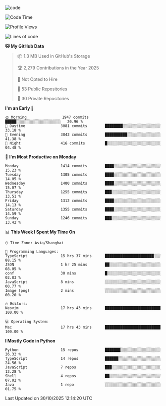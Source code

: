
<!--
**liuyaanng/liuyaanng** is a ✨ _special_ ✨ repository because its `README.md` (this file) appears on your GitHub profile.

Here are some ideas to get you started:

- 🔭 I’m currently working on ...
- 🌱 I’m currently learning ...
- 👯 I’m looking to collaborate on ...
- 🤔 I’m looking for help with ...
- 💬 Ask me about ...
- 📫 How to reach me: ...
- 😄 Pronouns: ...
- ⚡ Fun fact: ...
-->


![code](https://cdn.jsdelivr.net/gh/liuyaanng/liuyaanng@1.0/code.gif) 

<!--START_SECTION:waka-->
![Code Time](http://img.shields.io/badge/Code%20Time-2%2C065%20hrs%2052%20mins-blue)

![Profile Views](http://img.shields.io/badge/Profile%20Views-0-blue)

![Lines of code](https://img.shields.io/badge/From%20Hello%20World%20I%27ve%20Written-29.0%20million%20lines%20of%20code-blue)

**🐱 My GitHub Data** 

> 📦 1.3 MB Used in GitHub's Storage 
 > 
> 🏆 2,279 Contributions in the Year 2025
 > 
> 🚫 Not Opted to Hire
 > 
> 📜 53 Public Repositories 
 > 
> 🔑 30 Private Repositories 
 > 
**I'm an Early 🐤** 

```text
🌞 Morning                1947 commits        █████░░░░░░░░░░░░░░░░░░░░   20.96 % 
🌆 Daytime                3081 commits        ████████░░░░░░░░░░░░░░░░░   33.18 % 
🌃 Evening                3843 commits        ██████████░░░░░░░░░░░░░░░   41.38 % 
🌙 Night                  416 commits         █░░░░░░░░░░░░░░░░░░░░░░░░   04.48 % 
```
📅 **I'm Most Productive on Monday** 

```text
Monday                   1414 commits        ████░░░░░░░░░░░░░░░░░░░░░   15.23 % 
Tuesday                  1305 commits        ████░░░░░░░░░░░░░░░░░░░░░   14.05 % 
Wednesday                1400 commits        ████░░░░░░░░░░░░░░░░░░░░░   15.07 % 
Thursday                 1255 commits        ███░░░░░░░░░░░░░░░░░░░░░░   13.51 % 
Friday                   1312 commits        ████░░░░░░░░░░░░░░░░░░░░░   14.13 % 
Saturday                 1355 commits        ████░░░░░░░░░░░░░░░░░░░░░   14.59 % 
Sunday                   1246 commits        ███░░░░░░░░░░░░░░░░░░░░░░   13.42 % 
```


📊 **This Week I Spent My Time On** 

```text
🕑︎ Time Zone: Asia/Shanghai

💬 Programming Languages: 
TypeScript               15 hrs 37 mins      ██████████████████████░░░   88.15 % 
JSON                     1 hr 25 mins        ██░░░░░░░░░░░░░░░░░░░░░░░   08.05 % 
conf                     30 mins             █░░░░░░░░░░░░░░░░░░░░░░░░   02.83 % 
JavaScript               8 mins              ░░░░░░░░░░░░░░░░░░░░░░░░░   00.77 % 
Image (png)              2 mins              ░░░░░░░░░░░░░░░░░░░░░░░░░   00.20 % 

🔥 Editors: 
Neovim                   17 hrs 43 mins      █████████████████████████   100.00 % 

💻 Operating System: 
Mac                      17 hrs 43 mins      █████████████████████████   100.00 % 
```

**I Mostly Code in Python** 

```text
Python                   15 repos            ███████░░░░░░░░░░░░░░░░░░   26.32 % 
TypeScript               14 repos            ██████░░░░░░░░░░░░░░░░░░░   24.56 % 
JavaScript               7 repos             ███░░░░░░░░░░░░░░░░░░░░░░   12.28 % 
Shell                    4 repos             ██░░░░░░░░░░░░░░░░░░░░░░░   07.02 % 
Java                     1 repo              ░░░░░░░░░░░░░░░░░░░░░░░░░   01.75 % 
```




 Last Updated on 30/10/2025 12:14:20 UTC
<!--END_SECTION:waka-->
